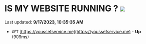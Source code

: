 # IS MY WEBSITE RUNNING ? [![](https://img.shields.io/static/v1?label=Sponsor&message=%E2%9D%A4&logo=GitHub&color=%23fe8e86)](https://github.com/sponsors/<username>)

Last updated: **9/17/2023, 10:35:35 AM**

- `GET` [https://youssefservice.me](https://youssefservice.me) - **Up** (909ms)
